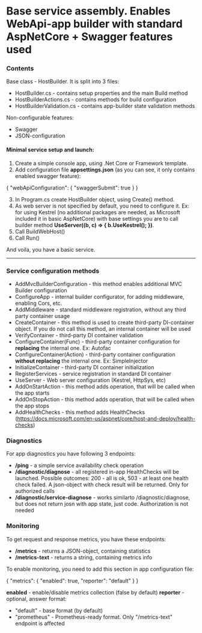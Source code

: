 # Base service assembly. Enables WebApi-app builder with standard AspNetCore + Swagger features used

### Contents

Base class - HostBuilder. It is split into 3 files:
*  HostBuilder.cs - contains setup properties and the main Build method
*  HostBuilderActions.cs - contains methods for build configuration
*  HostBuilderValidation.cs - contains app-builder state validation methods

Non-configurable features:
*  Swagger
*  JSON-configuration

#### Minimal service setup and launch:
1.  Create a simple console app, using .Net Core or Framework template.
2.  Add configuration file **appsettings.json** (as you can see, it only contains enabled swagger feature):

{
  "webApiConfiguration": {
	"swaggerSubmit": true
  }
}

3.  In Program.cs create HostBuilder object, using Create() method.
4.  As web server is not specified by default, you need to configure it. Ex: for using Kestrel (no additional packages are needed, as Microsoft included it in basic AspNetCore) with base settings you are to call builder method **UseServer((b, c) => { b.UseKestrel(); })**.
5.  Call BuildWebHost()
6.  Call Run()

And voila, you have a basic service.

_________________


### Service configuration methods

*  AddMvcBuilderConfiguration - this method enables additional MVC Builder configuration
*  ConfigureApp - internal builder configurator, for adding middleware, enabling Cors, etc.
*  AddMiddleware - standard middleware registration, without any third party container usage
*  CreateContainer - this method is used to create third-party DI-container object. If you do not call this method, an internal container will be used
*  VerifyContainer - third-party DI container validation 
*  ConfigureContainer(Func) - third-party container configuration for **replacing** the internal one. Ex: Autofac
*  ConfigureContainer(Action) - third-party container configuration **without replacing** the internal one. Ex: SimpleInjector
*  InitializeContainer - third-party DI container initialization
*  RegisterServices - service registration in standard DI container
*  UseServer - Web server configuration (Kestrel, HttpSys, etc)
*  AddOnStartAction - this method adds operation, that will be called when the app starts
*  AddOnStopAction - this method adds operation, that will be called when the app stops
*  AddHealthChecks - this method adds HealthChecks (https://docs.microsoft.com/en-us/aspnet/core/host-and-deploy/health-checks)

### Diagnostics
For app diagnostics you have following 3 endpoints:
*  **/ping** - a simple service availability check operation
*  **/diagnostic/diagnose** - all registered in-app HealthChecks will be launched. Possible outcomes: 200 - all is ok, 503 - at least one health check failed. A json-object with check result will be returned. Only for authorized calls
*  **/diagnostic/service-diagnose** - works similarto /diagnostic/diagnose, but does not return josn with app state, just code. Authorization is not needed

### Monitoring
To get request and response metrics, you have these endpoints:
*  **/metrics** - returns a JSON-object, containing statistics
*  **/metrics-text** - returns a string, containing metrics info

To enable monitoring, you need to add this section in app configuration file:

{
  "metrics": {
     "enabled": true,
     "reporter": "default"
  }
}

**enabled** - enable/disable metrics collection (false by default)
**reporter** - optional, answer format:

*  "default" - base format (by default)
*  "prometheus" - Prometheus-ready format. Only "/metrics-text" endpoint is affected 
